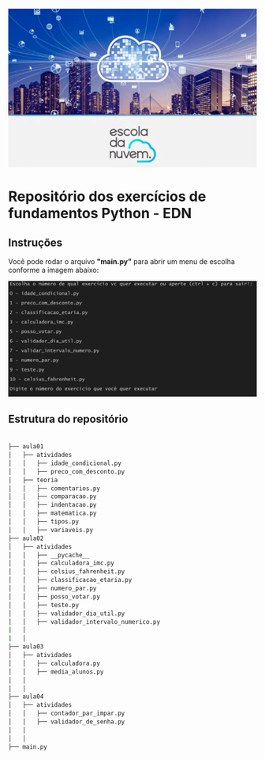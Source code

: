 ![alt text](statics/image2.png)
# Repositório dos exercícios de fundamentos Python - EDN

## Instruções
Você pode rodar o arquivo **"main.py"** para abrir um menu de escolha conforme a imagem abaixo:


![alt text](statics/image.png)

## Estrutura do repositório
```bash

├── aula01
│   ├── atividades
│   │   ├── idade_condicional.py
│   │   ├── preco_com_desconto.py
│   ├── teoria
│   │   ├── comentarios.py
│   │   ├── comparacao.py
│   │   ├── indentacao.py
│   │   ├── matematica.py
│   │   ├── tipos.py
│   │   ├── variaveis.py
├── aula02
│   ├── atividades
│   │   ├── __pycache__
│   │   ├── calculadora_imc.py
│   │   ├── celsius_fahrenheit.py
│   │   ├── classificacao_etaria.py
│   │   ├── numero_par.py
│   │   ├── posso_votar.py
│   │   ├── teste.py
│   │   ├── validador_dia_util.py
│   │   ├── validador_intervalo_numerico.py
|   │
|   │
├── aula03
│   ├── atividades
│   │   ├── calculadora.py
│   │   ├── media_alunos.py
│   │
│   │
├── aula04
│   ├── atividades
│   │   ├── contador_par_impar.py
│   │   ├── validador_de_senha.py
│   │
│   │
├── main.py
```
